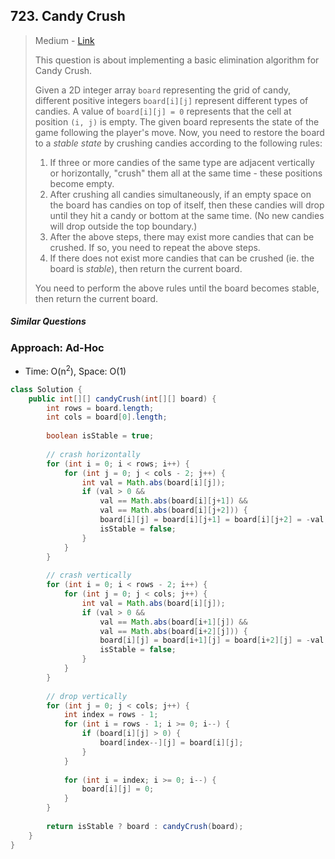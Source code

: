 ## 723. Candy Crush

> Medium - [Link](https://leetcode.com/problems/candy-crush/)
>
> This question is about implementing a basic elimination algorithm for Candy Crush.
>
> Given a 2D integer array `board` representing the grid of candy, different positive integers `board[i][j]` represent different types of candies. A value of `board[i][j] = 0` represents that the cell at position `(i, j)` is empty. The given board represents the state of the game following the player's move. Now, you need to restore the board to a *stable state* by crushing candies according to the following rules:
>
> 1. If three or more candies of the same type are adjacent vertically or horizontally, "crush" them all at the same time - these positions become empty.
> 2. After crushing all candies simultaneously, if an empty space on the board has candies on top of itself, then these candies will drop until they hit a candy or bottom at the same time. (No new candies will drop outside the top boundary.)
> 3. After the above steps, there may exist more candies that can be crushed. If so, you need to repeat the above steps.
> 4. If there does not exist more candies that can be crushed (ie. the board is *stable*), then return the current board.
>
> You need to perform the above rules until the board becomes stable, then return the current board.

##### Similar Questions



### Approach: Ad-Hoc

- Time: O(n<sup>2</sup>), Space: O(1)

```java
class Solution {
    public int[][] candyCrush(int[][] board) {
        int rows = board.length;
        int cols = board[0].length;
        
        boolean isStable = true;
        
        // crash horizontally
        for (int i = 0; i < rows; i++) {
            for (int j = 0; j < cols - 2; j++) {
                int val = Math.abs(board[i][j]);
                if (val > 0 && 
                    val == Math.abs(board[i][j+1]) &&
                    val == Math.abs(board[i][j+2])) {
                    board[i][j] = board[i][j+1] = board[i][j+2] = -val;
                    isStable = false;
                }
            }
        }
        
        // crash vertically
        for (int i = 0; i < rows - 2; i++) {
            for (int j = 0; j < cols; j++) {
                int val = Math.abs(board[i][j]);
                if (val > 0 && 
                    val == Math.abs(board[i+1][j]) && 
                    val == Math.abs(board[i+2][j])) {
                    board[i][j] = board[i+1][j] = board[i+2][j] = -val;
                    isStable = false;
                }
            }
        }
        
        // drop vertically
        for (int j = 0; j < cols; j++) {
            int index = rows - 1;
            for (int i = rows - 1; i >= 0; i--) {
                if (board[i][j] > 0) {
                    board[index--][j] = board[i][j];
                }
            }
            
            for (int i = index; i >= 0; i--) {
                board[i][j] = 0;
            }
        }
        
        return isStable ? board : candyCrush(board);
    }
}
```

